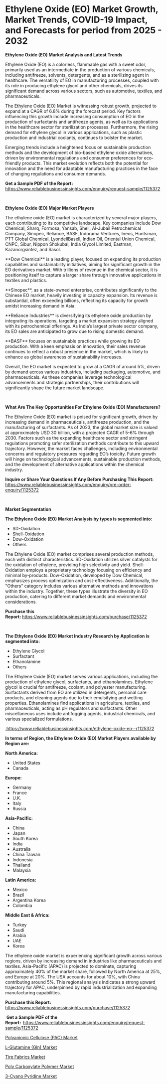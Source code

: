 <p><h1>Ethylene Oxide (EO) Market Growth, Market Trends, COVID-19 Impact, and Forecasts for period from 2025 - 2032</h1></p><p><strong>Ethylene Oxide (EO) Market Analysis and Latest Trends</strong></p>
<p><p>Ethylene Oxide (EO) is a colorless, flammable gas with a sweet odor, primarily used as an intermediate in the production of various chemicals, including antifreeze, solvents, detergents, and as a sterilizing agent in healthcare. The versatility of EO in manufacturing processes, coupled with its role in producing ethylene glycol and other chemicals, drives its significant demand across various sectors, such as automotive, textiles, and pharmaceuticals.</p><p>The Ethylene Oxide (EO) Market is witnessing robust growth, projected to expand at a CAGR of 6.8% during the forecast period. Key factors influencing this growth include increasing consumption of EO in the production of surfactants and antifreeze agents, as well as its applications in the healthcare sector for sterilization processes. Furthermore, the rising demand for ethylene glycol in various applications, such as plastic production and industrial coolants, continues to bolster the market.</p><p>Emerging trends include a heightened focus on sustainable production methods and the development of bio-based ethylene oxide alternatives, driven by environmental regulations and consumer preferences for eco-friendly products. This market evolution reflects both the potential for innovation and the need for adaptable manufacturing practices in the face of changing regulations and consumer demands.</p></p>
<p><strong>Get a Sample PDF of the Report:&nbsp;</strong> <a href="https://www.reliablebusinessinsights.com/enquiry/request-sample/1125372?utm_campaign=1106&utm_medium=2&utm_source=Github&utm_content=ia&utm_term=01022025&utm_id=ethylene-oxide-eo">https://www.reliablebusinessinsights.com/enquiry/request-sample/1125372</a></p>
<p>&nbsp;</p>
<p><strong>Ethylene Oxide (EO) Major Market Players</strong></p>
<p><p>The ethylene oxide (EO) market is characterized by several major players, each contributing to its competitive landscape. Key companies include Dow Chemical, Sharq, Formosa, Yansab, Shell, Al-Jubail Petrochemical Company, Sinopec, Reliance, BASF, Indorama Ventures, Ineos, Huntsman, PTT Global Chemical, LyondellBasell, Indian Oil, Oriental Union Chemical, CNPC, Sibur, Nippon Shokubai, India Glycol Limited, Eastman, Kazanorgsintez, and Sasol.</p><p>**Dow Chemical** is a leading player, focused on expanding its production capabilities and sustainability initiatives, aiming for significant growth in the EO derivatives market. With trillions of revenue in the chemical sector, it is positioning itself to capture a larger share through innovative applications in textiles and plastics.</p><p>**Sinopec**, as a state-owned enterprise, contributes significantly to the Chinese EO market, heavily investing in capacity expansion. Its revenue is substantial, often exceeding billions, reflecting its capacity for growth amidst increasing demand in Asia.</p><p>**Reliance Industries** is diversifying its ethylene oxide production by integrating its operations, targeting a market expansion strategy aligned with its petrochemical offerings. As India’s largest private sector company, its EO sales are anticipated to grow due to rising domestic demand.</p><p>**BASF** focuses on sustainable practices while growing its EO production. With a keen emphasis on innovation, their sales revenue continues to reflect a robust presence in the market, which is likely to enhance as global awareness of sustainability increases.</p><p>Overall, the EO market is expected to grow at a CAGR of around 5%, driven by demand across various industries, including packaging, automotive, and pharmaceuticals. As these companies leverage technological advancements and strategic partnerships, their contributions will significantly shape the future market landscape.</p></p>
<p>&nbsp;</p>
<p><strong>What Are The Key Opportunities For Ethylene Oxide (EO) Manufacturers?</strong></p>
<p><p>The Ethylene Oxide (EO) market is poised for significant growth, driven by increasing demand in pharmaceuticals, antifreeze production, and the manufacturing of surfactants. As of 2023, the global market size is valued at approximately USD 30 billion, with a projected CAGR of 5-6% through 2030. Factors such as the expanding healthcare sector and stringent regulations promoting safer sterilization methods contribute to this upward trajectory. However, the market faces challenges, including environmental concerns and regulatory pressures regarding EO’s toxicity. Future growth will hinge on technological advancements, sustainable production methods, and the development of alternative applications within the chemical industry.</p></p>
<p><strong>Inquire or Share Your Questions If Any Before Purchasing This Report:</strong> <a href="https://www.reliablebusinessinsights.com/enquiry/pre-order-enquiry/1125372?utm_campaign=1106&utm_medium=2&utm_source=Github&utm_content=ia&utm_term=01022025&utm_id=ethylene-oxide-eo">https://www.reliablebusinessinsights.com/enquiry/pre-order-enquiry/1125372</a></p>
<p>&nbsp;</p>
<p><strong>Market Segmentation</strong></p>
<p><strong>The Ethylene Oxide (EO) Market Analysis by types is segmented into:</strong></p>
<p><ul><li>SD-Oxidation</li><li>Shell-Oxidation</li><li>Dow-Oxidation</li><li>Others</li></ul></p>
<p><p>The Ethylene Oxide (EO) market comprises several production methods, each with distinct characteristics. SD-Oxidation utilizes silver catalysts for the oxidation of ethylene, providing high selectivity and yield. Shell-Oxidation employs a proprietary technology focusing on efficiency and minimal by-products. Dow-Oxidation, developed by Dow Chemical, emphasizes process optimization and cost-effectiveness. Additionally, the "Others" category includes various alternative methods and innovations within the industry. Together, these types illustrate the diversity in EO production, catering to different market demands and environmental considerations.</p></p>
<p><strong>Purchase this Report:&nbsp;</strong><a href="https://www.reliablebusinessinsights.com/purchase/1125372?utm_campaign=1106&utm_medium=2&utm_source=Github&utm_content=ia&utm_term=01022025&utm_id=ethylene-oxide-eo">https://www.reliablebusinessinsights.com/purchase/1125372</a></p>
<p>&nbsp;</p>
<p><strong>The Ethylene Oxide (EO) Market Industry Research by Application is segmented into:</strong></p>
<p><ul><li>Ethylene Glycol</li><li>Surfactant</li><li>Ethanolamine</li><li>Others</li></ul></p>
<p><p>The Ethylene Oxide (EO) market serves various applications, including the production of ethylene glycol, surfactants, and ethanolamines. Ethylene glycol is crucial for antifreeze, coolant, and polyester manufacturing. Surfactants derived from EO are utilized in detergents, personal care products, and cleaning agents due to their emulsifying and wetting properties. Ethanolamines find applications in agriculture, textiles, and pharmaceuticals, acting as pH regulators and surfactants. Other miscellaneous uses include antifogging agents, industrial chemicals, and various specialized formulations.</p></p>
<p><a href="https://www.reliablebusinessinsights.com/ethylene-oxide-eo--r1125372?utm_campaign=1106&utm_medium=2&utm_source=Github&utm_content=ia&utm_term=01022025&utm_id=ethylene-oxide-eo">&nbsp;https://www.reliablebusinessinsights.com/ethylene-oxide-eo--r1125372</a></p>
<p><strong>In terms of Region, the Ethylene Oxide (EO) Market Players available by Region are:</strong></p>
<p>
    <p> <strong> North America: </strong>
        <ul>
            <li>United States</li>
            <li>Canada</li>
        </ul>
        </p> 
    <p> <strong> Europe: </strong>
        <ul>
            <li>Germany</li>
            <li>France</li>
            <li>U.K.</li>
            <li>Italy</li>
            <li>Russia</li>
        </ul>
        </p> 
    <p> <strong> Asia-Pacific: </strong>
        <ul>
            <li>China</li>
            <li>Japan</li>
            <li>South Korea</li>
            <li>India</li>
            <li>Australia</li>
            <li>China Taiwan</li>
            <li>Indonesia</li>
            <li>Thailand</li>
            <li>Malaysia</li>
        </ul>
        </p> 
    <p> <strong> Latin America: </strong>
        <ul>
            <li>Mexico</li>
            <li>Brazil</li>
            <li>Argentina Korea</li>
            <li>Colombia</li>
        </ul>
        </p> 
    <p> <strong> Middle East & Africa: </strong>
        <ul>
            <li>Turkey</li>
            <li>Saudi</li>
            <li>Arabia</li>
            <li>UAE</li>
            <li>Korea</li>
        </ul>
    </p>
    </p>
<p><p>The ethylene oxide market is experiencing significant growth across various regions, driven by increasing demand in industries like pharmaceuticals and textiles. Asia-Pacific (APAC) is projected to dominate, capturing approximately 40% of the market share, followed by North America at 25%, and Europe at 20%. The USA accounts for about 10%, with China contributing around 5%. This regional analysis indicates a strong upward trajectory for APAC, underpinned by rapid industrialization and expanding manufacturing capabilities.</p></p>
<p><strong>Purchase this Report: </strong><a href="https://www.reliablebusinessinsights.com/purchase/1125372?utm_campaign=1106&utm_medium=2&utm_source=Github&utm_content=ia&utm_term=01022025&utm_id=ethylene-oxide-eo">https://www.reliablebusinessinsights.com/purchase/1125372</a></p>
<p>&nbsp;<strong>Get a Sample PDF of the Report:&nbsp;&nbsp;</strong><a href="https://www.reliablebusinessinsights.com/enquiry/request-sample/1125372?utm_campaign=1106&utm_medium=2&utm_source=Github&utm_content=ia&utm_term=01022025&utm_id=ethylene-oxide-eo">https://www.reliablebusinessinsights.com/enquiry/request-sample/1125372</a></p>
<p><strong></strong></p>
<p><p><a href="https://github.com/penecorodz74/Market-Research-Report-List-1/blob/main/polyanionic-cellulose-pac-market.md?utm_campaign=1106&utm_medium=2&utm_source=Github&utm_content=ia&utm_term=01022025&utm_id=ethylene-oxide-eo">Polyanionic Cellulose (PAC) Market</a></p><p><a href="https://github.com/boysabotzoc/Market-Research-Report-List-1/blob/main/l-glutamine-gln-market.md?utm_campaign=1106&utm_medium=2&utm_source=Github&utm_content=ia&utm_term=01022025&utm_id=ethylene-oxide-eo">L-Glutamine (Gln) Market</a></p><p><a href="https://github.com/sadimsamid/Market-Research-Report-List-1/blob/main/tire-fabrics-market.md?utm_campaign=1106&utm_medium=2&utm_source=Github&utm_content=ia&utm_term=01022025&utm_id=ethylene-oxide-eo">Tire Fabrics Market</a></p><p><a href="https://github.com/ivetasyizhi/Market-Research-Report-List-1/blob/main/poly-carboxylate-polymer-market.md?utm_campaign=1106&utm_medium=2&utm_source=Github&utm_content=ia&utm_term=01022025&utm_id=ethylene-oxide-eo">Poly Carboxylate Polymer Market</a></p><p><a href="https://github.com/aistraasinyo/Market-Research-Report-List-1/blob/main/3-cyano-pyridine-market.md?utm_campaign=1106&utm_medium=2&utm_source=Github&utm_content=ia&utm_term=01022025&utm_id=ethylene-oxide-eo">3-Cyano Pyridine Market</a></p></p>